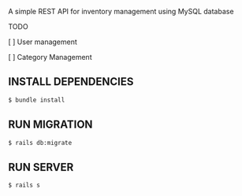 A simple REST API for inventory management using MySQL database

TODO

[ ] User management

[ ] Category Management

## INSTALL DEPENDENCIES
```bash
$ bundle install
```

## RUN MIGRATION
```bash
$ rails db:migrate
```

## RUN SERVER
```bash
$ rails s
```